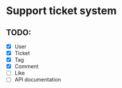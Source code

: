 # Support ticket system

## TODO:

- [x] User
- [x] Ticket
- [x] Tag
- [x] Comment
- [ ] Like
- [ ] API documentation
